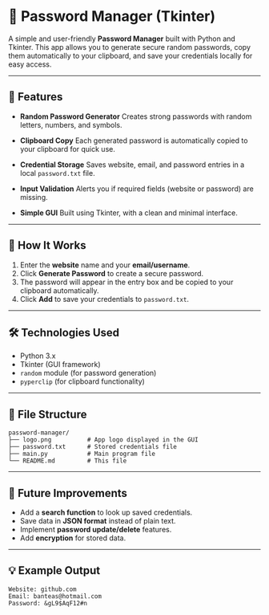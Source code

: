 # 🔐 Password Manager (Tkinter)

A simple and user-friendly **Password Manager** built with Python and Tkinter.
This app allows you to generate secure random passwords, copy them automatically to your clipboard, and save your credentials locally for easy access.

---

## 🚀 Features

* **Random Password Generator**
  Creates strong passwords with random letters, numbers, and symbols.

* **Clipboard Copy**
  Each generated password is automatically copied to your clipboard for quick use.

* **Credential Storage**
  Saves website, email, and password entries in a local `password.txt` file.

* **Input Validation**
  Alerts you if required fields (website or password) are missing.

* **Simple GUI**
  Built using Tkinter, with a clean and minimal interface.

---

## 🧩 How It Works

1. Enter the **website** name and your **email/username**.
2. Click **Generate Password** to create a secure password.
3. The password will appear in the entry box and be copied to your clipboard automatically.
4. Click **Add** to save your credentials to `password.txt`.

---

## 🛠️ Technologies Used

* Python 3.x
* Tkinter (GUI framework)
* `random` module (for password generation)
* `pyperclip` (for clipboard functionality)

---

## 📂 File Structure

```
password-manager/
├── logo.png          # App logo displayed in the GUI
├── password.txt      # Stored credentials file
├── main.py           # Main program file
└── README.md         # This file
```

---

## 🧠 Future Improvements

* Add a **search function** to look up saved credentials.
* Save data in **JSON format** instead of plain text.
* Implement **password update/delete** features.
* Add **encryption** for stored data.

---

## 💡 Example Output

```
Website: github.com
Email: banteas@hotmail.com
Password: &gL9$AqF12#n
```

